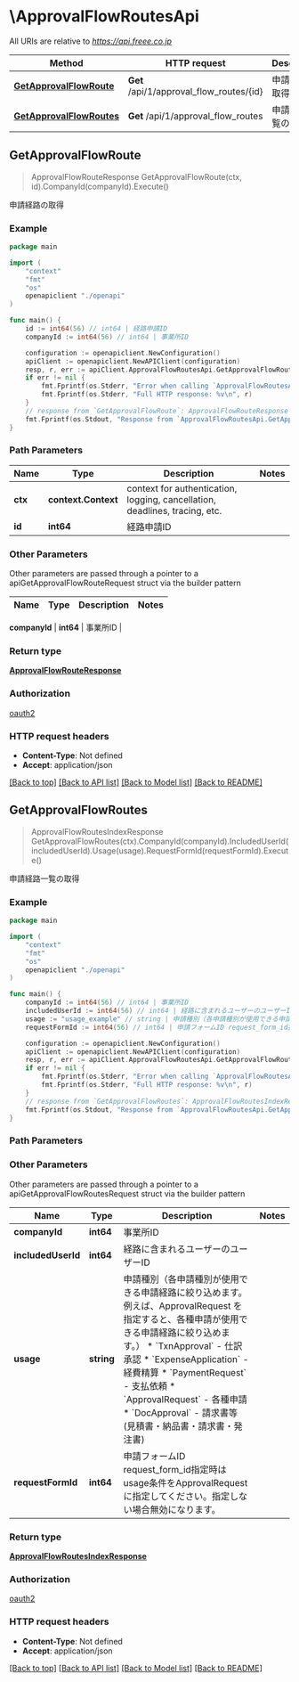 # \ApprovalFlowRoutesApi

All URIs are relative to *https://api.freee.co.jp*

Method | HTTP request | Description
------------- | ------------- | -------------
[**GetApprovalFlowRoute**](ApprovalFlowRoutesApi.md#GetApprovalFlowRoute) | **Get** /api/1/approval_flow_routes/{id} | 申請経路の取得
[**GetApprovalFlowRoutes**](ApprovalFlowRoutesApi.md#GetApprovalFlowRoutes) | **Get** /api/1/approval_flow_routes | 申請経路一覧の取得



## GetApprovalFlowRoute

> ApprovalFlowRouteResponse GetApprovalFlowRoute(ctx, id).CompanyId(companyId).Execute()

申請経路の取得



### Example

```go
package main

import (
    "context"
    "fmt"
    "os"
    openapiclient "./openapi"
)

func main() {
    id := int64(56) // int64 | 経路申請ID
    companyId := int64(56) // int64 | 事業所ID

    configuration := openapiclient.NewConfiguration()
    apiClient := openapiclient.NewAPIClient(configuration)
    resp, r, err := apiClient.ApprovalFlowRoutesApi.GetApprovalFlowRoute(context.Background(), id).CompanyId(companyId).Execute()
    if err != nil {
        fmt.Fprintf(os.Stderr, "Error when calling `ApprovalFlowRoutesApi.GetApprovalFlowRoute``: %v\n", err)
        fmt.Fprintf(os.Stderr, "Full HTTP response: %v\n", r)
    }
    // response from `GetApprovalFlowRoute`: ApprovalFlowRouteResponse
    fmt.Fprintf(os.Stdout, "Response from `ApprovalFlowRoutesApi.GetApprovalFlowRoute`: %v\n", resp)
}
```

### Path Parameters


Name | Type | Description  | Notes
------------- | ------------- | ------------- | -------------
**ctx** | **context.Context** | context for authentication, logging, cancellation, deadlines, tracing, etc.
**id** | **int64** | 経路申請ID | 

### Other Parameters

Other parameters are passed through a pointer to a apiGetApprovalFlowRouteRequest struct via the builder pattern


Name | Type | Description  | Notes
------------- | ------------- | ------------- | -------------

 **companyId** | **int64** | 事業所ID | 

### Return type

[**ApprovalFlowRouteResponse**](ApprovalFlowRouteResponse.md)

### Authorization

[oauth2](../README.md#oauth2)

### HTTP request headers

- **Content-Type**: Not defined
- **Accept**: application/json

[[Back to top]](#) [[Back to API list]](../README.md#documentation-for-api-endpoints)
[[Back to Model list]](../README.md#documentation-for-models)
[[Back to README]](../README.md)


## GetApprovalFlowRoutes

> ApprovalFlowRoutesIndexResponse GetApprovalFlowRoutes(ctx).CompanyId(companyId).IncludedUserId(includedUserId).Usage(usage).RequestFormId(requestFormId).Execute()

申請経路一覧の取得



### Example

```go
package main

import (
    "context"
    "fmt"
    "os"
    openapiclient "./openapi"
)

func main() {
    companyId := int64(56) // int64 | 事業所ID
    includedUserId := int64(56) // int64 | 経路に含まれるユーザーのユーザーID (optional)
    usage := "usage_example" // string | 申請種別（各申請種別が使用できる申請経路に絞り込めます。例えば、ApprovalRequest を指定すると、各種申請が使用できる申請経路に絞り込めます。） * `TxnApproval` - 仕訳承認 * `ExpenseApplication` - 経費精算 * `PaymentRequest` - 支払依頼 * `ApprovalRequest` - 各種申請 * `DocApproval` - 請求書等 (見積書・納品書・請求書・発注書) (optional)
    requestFormId := int64(56) // int64 | 申請フォームID request_form_id指定時はusage条件をApprovalRequestに指定してください。指定しない場合無効になります。 (optional)

    configuration := openapiclient.NewConfiguration()
    apiClient := openapiclient.NewAPIClient(configuration)
    resp, r, err := apiClient.ApprovalFlowRoutesApi.GetApprovalFlowRoutes(context.Background()).CompanyId(companyId).IncludedUserId(includedUserId).Usage(usage).RequestFormId(requestFormId).Execute()
    if err != nil {
        fmt.Fprintf(os.Stderr, "Error when calling `ApprovalFlowRoutesApi.GetApprovalFlowRoutes``: %v\n", err)
        fmt.Fprintf(os.Stderr, "Full HTTP response: %v\n", r)
    }
    // response from `GetApprovalFlowRoutes`: ApprovalFlowRoutesIndexResponse
    fmt.Fprintf(os.Stdout, "Response from `ApprovalFlowRoutesApi.GetApprovalFlowRoutes`: %v\n", resp)
}
```

### Path Parameters



### Other Parameters

Other parameters are passed through a pointer to a apiGetApprovalFlowRoutesRequest struct via the builder pattern


Name | Type | Description  | Notes
------------- | ------------- | ------------- | -------------
 **companyId** | **int64** | 事業所ID | 
 **includedUserId** | **int64** | 経路に含まれるユーザーのユーザーID | 
 **usage** | **string** | 申請種別（各申請種別が使用できる申請経路に絞り込めます。例えば、ApprovalRequest を指定すると、各種申請が使用できる申請経路に絞り込めます。） * &#x60;TxnApproval&#x60; - 仕訳承認 * &#x60;ExpenseApplication&#x60; - 経費精算 * &#x60;PaymentRequest&#x60; - 支払依頼 * &#x60;ApprovalRequest&#x60; - 各種申請 * &#x60;DocApproval&#x60; - 請求書等 (見積書・納品書・請求書・発注書) | 
 **requestFormId** | **int64** | 申請フォームID request_form_id指定時はusage条件をApprovalRequestに指定してください。指定しない場合無効になります。 | 

### Return type

[**ApprovalFlowRoutesIndexResponse**](ApprovalFlowRoutesIndexResponse.md)

### Authorization

[oauth2](../README.md#oauth2)

### HTTP request headers

- **Content-Type**: Not defined
- **Accept**: application/json

[[Back to top]](#) [[Back to API list]](../README.md#documentation-for-api-endpoints)
[[Back to Model list]](../README.md#documentation-for-models)
[[Back to README]](../README.md)

